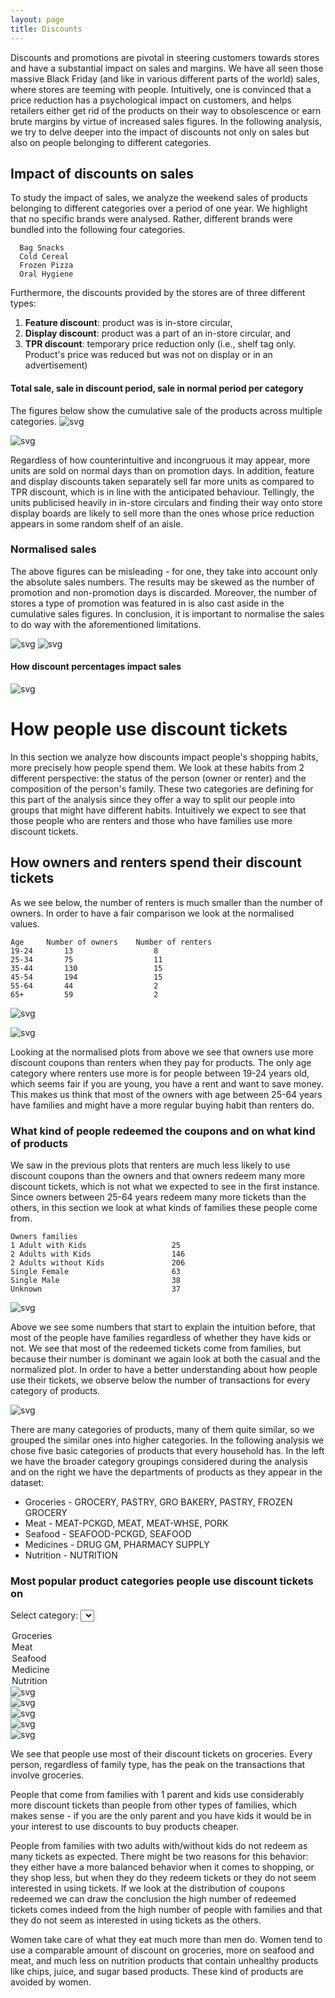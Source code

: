 ```yaml
---
layout: page
title: Discounts
---
```



Discounts and promotions are pivotal in steering customers towards stores and have a substantial impact on sales and margins. We have all seen those massive Black Friday (and like in various different parts of the world) sales, where stores are teeming with people. Intuitively, one is convinced that a price reduction has a psychological impact on customers, and helps retailers either get rid of the products on their way to obsolescence or earn brute margins by virtue of increased sales figures. In the following analysis, we try to delve deeper into the impact of discounts not only on sales but also on people belonging to different categories.

## Impact of discounts on sales

To study the impact of sales, we analyze the weekend sales of products belonging to different categories over a period of one year. We highlight that no specific brands were analysed. Rather, different brands were bundled into the following four categories.

      Bag Snacks
      Cold Cereal
      Frozen Pizza
      Oral Hygiene

  Furthermore, the discounts provided by the stores are of three different types:

1. **Feature discount**: product was is in-store circular,
2. **Display discount**: product was a part of an in-store circular, and
3. **TPR discount**: temporary price reduction only (i.e., shelf tag only. Product's price was reduced but was not on display or in an advertisement)

####  Total sale, sale in discount period, sale in normal period per category

The figures below show the cumulative sale of the products across multiple categories.
![svg](Story_reduced_files/Story_reduced_7_0.svg)

![svg](Story_reduced_files/Story_reduced_11_0.svg)

Regardless of how counterintuitive and incongruous it may appear, more units are sold on normal days than on promotion days. In addition, feature and display discounts taken separately sell far more units as compared to TPR discount, which is in line with the anticipated behaviour. Tellingly, the units publicised heavily in in-store circulars and finding their way onto store display boards are likely to sell more than the ones whose price reduction appears in some random shelf of an aisle.

### Normalised sales

The above figures can be misleading - for one, they take into account only the absolute sales numbers. The results may be skewed as the number of promotion and non-promotion days is discarded. Moreover, the number of stores a type of promotion was featured in is also cast aside in the cumulative sales figures. In conclusion, it is important to normalise the sales to do way with the aforementioned limitations.

![svg](Story_reduced_files/Story_reduced_16_0.svg)
![svg](Story_reduced_files/Story_reduced_21_0.svg)


#### How discount percentages impact sales


![svg](Story_reduced_files/Story_reduced_25_0.svg)

# How people use discount tickets

In this section we analyze how discounts impact people's shopping habits, more
precisely how people spend them.
We look at these habits from 2 different perspective: the status of the person
(owner or renter) and the composition of the person's family.
These two categories are defining for this part of the analysis since they offer a way to
split our people into groups that might have different habits. Intuitively we expect to see
that those people who are renters and those who have families use more discount
tickets.

## How owners and renters spend their discount tickets

As we see below, the number of renters is much smaller than the number of owners. In order to have a fair
comparison we look at the normalised values.


    Age     Number of owners    Number of renters
    19-24       13                  8
    25-34       75                  11
    35-44       130                 15
    45-54       194                 15
    55-64       44                  2
    65+         59                  2


![svg](DiscountsRedeemed_files/output_47_1.svg)

![svg](DiscountsRedeemed_files/output_49_1.svg)

Looking at the normalised plots from above we see that owners use more discount coupons than renters when they pay
for products. The only age category where renters use more is for people between 19-24 years old, which seems fair
if you are young, you have a rent and want to save money.
This makes us think that most of the owners with age between 25-64 years have families and might have a more regular
buying habit than renters do.

### What kind of people redeemed the coupons and on what kind of products

We saw in the previous plots that renters are much less likely to use discount coupons than the owners
and that owners redeem many more discount tickets, which is not what we expected to see in the first instance.
Since owners between 25-64 years redeem many more tickets than the others, in this section we look at what
kinds of families these people come from.

    Owners families
    1 Adult with Kids                   25
    2 Adults with Kids                  146
    2 Adults without Kids               206
    Single Female                       63
    Single Male                         38
    Unknown                             37

![svg](DiscountsRedeemed_files/output_59_1.svg)

Above we see some numbers that start to explain the intuition before, that most of the people have families
regardless of whether they have kids or not. We see that most of the redeemed tickets come from families,
but because their number is dominant we again look at both the casual and the normalized plot.
In order to have a better understanding about how people use their tickets, we observe below the number of
transactions for every category of products.

![svg](DiscountsRedeemed_files/output_63_1.svg)

There are many categories of products, many of them quite similar, so we grouped the similar ones into higher
categories. In the following analysis we chose five basic categories of products that every household has.
In the left we have the broader category groupings considered during the analysis and on the right we have the
departments of products as they appear in the dataset:
* Groceries - GROCERY, PASTRY, GRO BAKERY, PASTRY, FROZEN GROCERY
* Meat - MEAT-PCKGD, MEAT, MEAT-WHSE, PORK
* Seafood - SEAFOOD-PCKGD, SEAFOOD
* Medicines - DRUG GM, PHARMACY SUPPLY
* Nutrition - NUTRITION

### Most popular product categories people use discount tickets on

Select category: <select id="plotselect">
<option value="plot1">Groceries</option>
<option value="plot2">Meat</option>
<option value="plot3">Seafood</option>
<option value="plot4">Medicine</option>
<option value="plot5">Nutrition</option>
</select>
<div id="plot1" class="hideableplot">
<img src="/Ada-project/DiscountsRedeemed_files/output_64_0.svg" alt="svg" />
</div>
<div id="plot2" class="hideableplot">
<img src="/Ada-project/DiscountsRedeemed_files/output_66_0.svg" alt="svg" />
</div>
<div id="plot3" class="hideableplot">
<img src="/Ada-project/DiscountsRedeemed_files/output_68_0.svg" alt="svg" />
</div>
<div id="plot4" class="hideableplot">
<img src="/Ada-project/DiscountsRedeemed_files/output_70_0.svg" alt="svg" />
</div>
<div id="plot5" class="hideableplot">
<img src="/Ada-project/DiscountsRedeemed_files/output_72_0.svg" alt="svg" />
</div>

We see that people use most of their discount tickets on groceries. Every person, regardless of family type,
has the peak on the transactions that involve groceries.

People that come from families with 1 parent and kids use considerably more discount tickets
than people from other types of families, which makes sense - if you are the only parent and you have kids
it would be in your interest to use discounts to buy products cheaper.

People from families with two adults with/without kids do not redeem as many tickets as expected. There might be
two reasons for this behavior: they either have a more balanced behavior when it comes to shopping,  or they shop
less, but when they do they redeem tickets or they do not seem interested in using tickets. If we look at the
distribution of coupons redeemed we can draw the conclusion the high number of redeemed tickets comes indeed
from the high number of people with families and that they do not seem as interested in using tickets as the others.

Women take care of what they eat much more than men do. Women tend to use a comparable amount of discount on
groceries, more on seafood and meat, and much less on nutrition products that contain unhealthy products like chips,
juice, and sugar based products. These kind of products are avoided by women.
